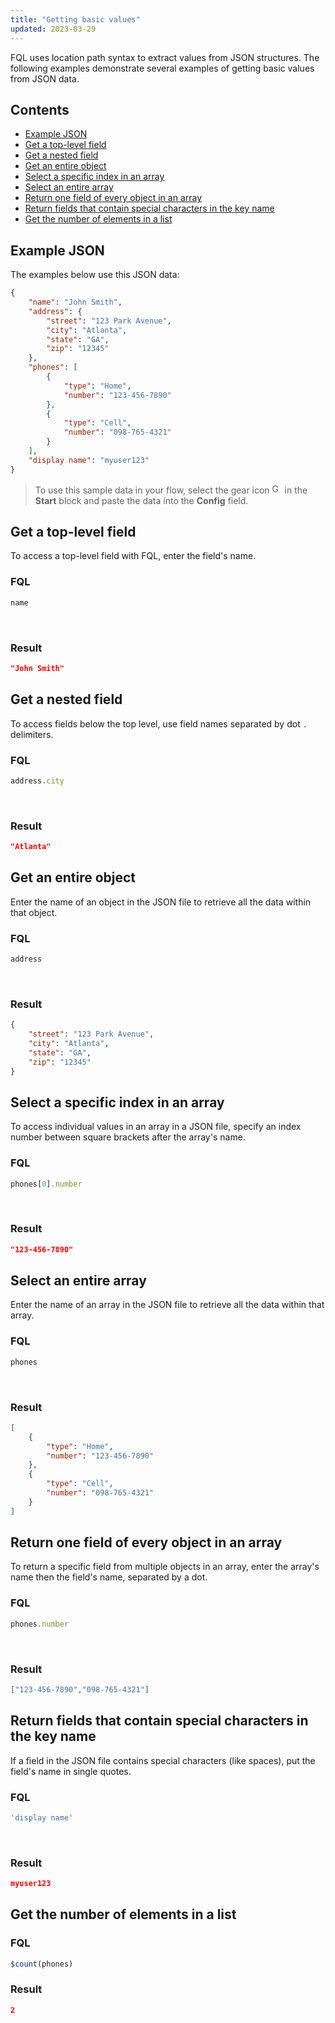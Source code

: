 ```yaml
---
title: "Getting basic values"
updated: 2023-03-29
---
```


FQL uses location path syntax to extract values from JSON structures. The following examples demonstrate several examples of getting basic values from JSON data.

## Contents

* [Example JSON](#example-json)
* [Get a top-level field](#get-a-top-level-field)
* [Get a nested field](#get-a-nested-field)
* [Get an entire object](#get-an-entire-object)
* [Select a specific index in an array](#select-a-specific-index-in-an-array)
* [Select an entire array](#select-an-entire-array)
* [Return one field of every object in an array](#return-one-field-of-every-object-in-an-array)
* [Return fields that contain special characters in the key name](#return-fields-that-contain-special-characters-in-the-key-name)
* [Get the number of elements in a list](#get-the-number-of-elements-in-a-list)

## Example JSON

The examples below use this JSON data:

``` json
{
    "name": "John Smith",
    "address": {
        "street": "123 Park Avenue",
        "city": "Atlanta",
        "state": "GA",
        "zip": "12345"
    },
    "phones": [
        {
            "type": "Home",
            "number": "123-456-7890"
        },
        {
            "type": "Cell",
            "number": "098-765-4321"
        }
    ],
    "display name": "myuser123"
}
```

> To use this sample data in your flow, select the gear icon <img alt="Gear icon" src="https://assets.postman.com/postman-docs/icon-gear-solid-v9.jpg#icon" width="16px"> in the **Start** block and paste the data into the **Config** field.

## Get a top-level field

To access a top-level field with FQL, enter the field's name.

### FQL

``` javascript
name
```

<br/>

### Result

``` json
"John Smith"
```

## Get a nested field

To access fields below the top level, use field names separated by dot `.` delimiters.

### FQL

``` javascript
address.city
```

<br/>

### Result

``` json
"Atlanta"
```

## Get an entire object

Enter the name of an object in the JSON file to retrieve all the data within that object.

### FQL

``` javascript
address
```

<br/>

### Result

``` json
{
    "street": "123 Park Avenue",
    "city": "Atlanta",
    "state": "GA",
    "zip": "12345"
}
```

## Select a specific index in an array

To access individual values in an array in a JSON file, specify an index number between square brackets after the array's name.

### FQL

``` javascript
phones[0].number
```

<br/>

### Result

``` json
"123-456-7890"
```

## Select an entire array

Enter the name of an array in the JSON file to retrieve all the data within that array.

### FQL

``` javascript
phones
```

<br/>

### Result

``` json
[
    {
        "type": "Home",
        "number": "123-456-7890"
    },
    {
        "type": "Cell",
        "number": "098-765-4321"
    }
]
```

## Return one field of every object in an array

To return a specific field from multiple objects in an array, enter the array's name then the field's name, separated by a dot.

### FQL

``` javascript
phones.number
```

<br/>

### Result

``` json
["123-456-7890","098-765-4321"]
```

## Return fields that contain special characters in the key name

If a field in the JSON file contains special characters (like spaces), put the field's name in single quotes.

### FQL

``` javascript
'display name'
```

<br/>

### Result

``` json
myuser123
```

## Get the number of elements in a list

### FQL

``` javascript
$count(phones)
```

### Result

``` json
2
```
